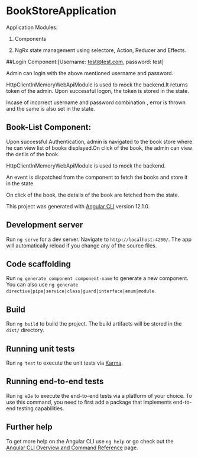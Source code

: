# BookStoreApplication

Application Modules:

1. Components

2. NgRx state management using selectore, Action, Reducer and Effects.

##Login Component:[Username: test@test.com, password: test]

Admin can login with the above mentioned username and password.

HttpClientInMemoryWebApiModule is used to mock the backend.It returns token of the admin. Upon successful logon, the token is stored in the state.

Incase of incorrect username and password combination , error is thrown and the same is also set in the state.

## Book-List Component:

Upon successful Authentication, admin is navigated to the book store where he can view list of books displayed.On click of the book, the admin can view the detils of the book.

HttpClientInMemoryWebApiModule is used to mock the backend.

An event is dispatched from the component to fetch the books and store it in the state.

On click of the book, the details of the book are fetched from the state.

This project was generated with [Angular CLI](https://github.com/angular/angular-cli) version 12.1.0.

## Development server

Run `ng serve` for a dev server. Navigate to `http://localhost:4200/`. The app will automatically reload if you change any of the source files.

## Code scaffolding

Run `ng generate component component-name` to generate a new component. You can also use `ng generate directive|pipe|service|class|guard|interface|enum|module`.

## Build

Run `ng build` to build the project. The build artifacts will be stored in the `dist/` directory.

## Running unit tests

Run `ng test` to execute the unit tests via [Karma](https://karma-runner.github.io).

## Running end-to-end tests

Run `ng e2e` to execute the end-to-end tests via a platform of your choice. To use this command, you need to first add a package that implements end-to-end testing capabilities.

## Further help

To get more help on the Angular CLI use `ng help` or go check out the [Angular CLI Overview and Command Reference](https://angular.io/cli) page.
